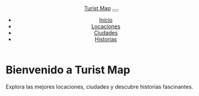 <!DOCTYPE html>
<html lang="es">
<head>
    <meta charset="UTF-8">
    <meta name="viewport" content="width=device-width, initial-scale=1.0">
    <title>Turist Map</title>
    <link rel="stylesheet" href="../estilos/styles.css">
    <link href="https://cdn.jsdelivr.net/npm/bootstrap@5.3.0-alpha1/dist/css/bootstrap.min.css" rel="stylesheet">
</head>
<body>
    <header>
        <nav class="navbar navbar-expand-lg navbar-light bg-light">
            <div class="container-fluid">
                <a class="navbar-brand" href="../html/Index.html">Turist Map</a>
                <button class="navbar-toggler" type="button" data-bs-toggle="collapse" data-bs-target="#navbarNav" aria-controls="navbarNav" aria-expanded="false" aria-label="Toggle navigation">
                    <span class="navbar-toggler-icon"></span>
                </button>
                <div class="collapse navbar-collapse justify-content-end" id="navbarNav">
                    <ul class="navbar-nav">
                        <li class="nav-item">
                            <a class="nav-link" href="../html/Jutiapa, Atlantida.HTML">Inicio</a>
                        </li>
                        <li class="nav-item">
                            <a class="nav-link" href="#">Locaciones</a>
                        </li>
                        <li class="nav-item">
                            <a class="nav-link" href="#">Ciudades</a>
                        </li>
                        <li class="nav-item">
                            <a class="nav-link" href="#">Historias</a>
                        </li>
                    </ul>
                </div>
            </div>
        </nav>
    </header>

  <main>
        <div class="container mt-5">
            <h1 class="animate-up">Bienvenido a Turist Map</h1>
            <p class="animate-up">Explora las mejores locaciones, ciudades y descubre historias fascinantes.</p>
        </div>
    </main>

  <script src="https://cdn.jsdelivr.net/npm/bootstrap@5.3.0-alpha1/dist/js/bootstrap.bundle.min.js"></script>
</body>
</html>
